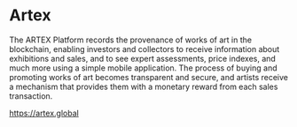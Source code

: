 # Artex

The ARTEX Platform records the provenance of works of art in the blockchain, enabling investors and collectors to receive information about exhibitions and sales, and to see expert assessments, price indexes, and much more using a simple mobile application. The process of buying and promoting works of art becomes transparent and secure, and artists receive a mechanism that provides them with a monetary reward from each sales transaction.

https://artex.global
